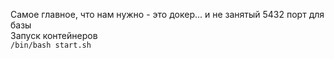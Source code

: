 Самое главное, что нам нужно - это докер... и не занятый 5432 порт для базы
<br>
Запуск контейнеров
<br>
`/bin/bash start.sh`